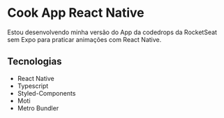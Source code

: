# Cook App React Native

Estou desenvolvendo minha versão do App da codedrops da RocketSeat sem Expo para praticar animações com React Native.

## Tecnologias
- React Native
- Typescript
- Styled-Components
- Moti
- Metro Bundler